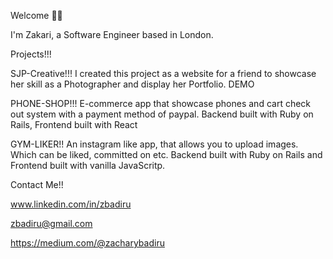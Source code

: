Welcome 🤝🏾

I'm Zakari, a Software Engineer based in London.

Projects!!!

SJP-Creative!!!
I created this project as a website for a friend to showcase her skill as a Photographer and display her Portfolio. DEMO 

PHONE-SHOP!!!
E-commerce app that showcase phones and cart check out system with a payment method of paypal. Backend built with Ruby on Rails, Frontend built with React

GYM-LIKER!!
An instagram like app, that allows you to upload images. Which can be liked, committed on etc. Backend built with Ruby on Rails and Frontend built with vanilla JavaScritp. 

Contact Me!!

www.linkedin.com/in/zbadiru

zbadiru@gmail.com

https://medium.com/@zacharybadiru
